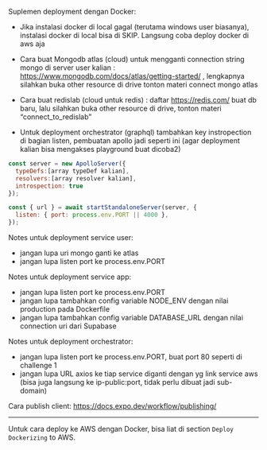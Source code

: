 Suplemen deployment dengan Docker:

- Jika instalasi docker di local gagal (terutama windows user biasanya), instalasi docker di local bisa di SKIP. Langsung coba deploy docker di aws aja

- Cara buat Mongodb atlas (cloud) untuk mengganti connection string mongo di server user kalian : https://www.mongodb.com/docs/atlas/getting-started/ , lengkapnya silahkan buka other resource di drive tonton materi connect mongo atlas

- Cara buat redislab (cloud untuk redis) : daftar https://redis.com/ buat db baru, lalu silahkan buka other resource di drive, tonton materi “connect_to_redislab”

- Untuk deployment orchestrator (graphql) tambahkan key instropection di bagian listen, pembuatan apollo jadi seperti ini (agar deployment kalian bisa mengakses playground buat dicoba2)

```js
const server = new ApolloServer({
  typeDefs:[array typeDef kalian],
  resolvers:[array resolver kalian],
  introspection: true
});

const { url } = await startStandaloneServer(server, {
  listen: { port: process.env.PORT || 4000 },
});
```

Notes untuk deployment service user:

- jangan lupa uri mongo ganti ke atlas
- jangan lupa listen port ke process.env.PORT

Notes untuk deployment service app:

- jangan lupa listen port ke process.env.PORT
- jangan lupa tambahkan config variable NODE_ENV dengan nilai production pada Dockerfile
- jangan lupa tambahkan config variable DATABASE_URL dengan nilai connection uri dari Supabase

Notes untuk deployment orchestrator:

- jangan lupa listen port ke process.env.PORT, buat port 80 seperti di challenge 1
- jangan lupa URL axios ke tiap service diganti dengan yg link service aws (bisa juga langsung ke ip-public:port, tidak perlu dibuat jadi sub-domain)

Cara publish client:
https://docs.expo.dev/workflow/publishing/

---

Untuk cara deploy ke AWS dengan Docker, bisa liat di section `Deploy Dockerizing` to AWS.
